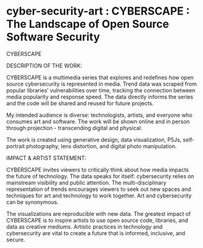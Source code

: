 # cyber-security-art : CYBERSCAPE :  The Landscape of Open Source Software Security

CYBERSCAPE

DESCRIPTION OF THE WORK:

CYBERSCAPE is a multimedia series that explores and redefines how open source cybersecurity is represented in media. Trend data was scraped from popular libraries’ vulnerabilities over time, tracking the connection between media popularity and response speed. The data directly informs the series and the code will be shared and reused for future projects.
 
My intended audience is diverse: technologists, artists, and everyone who consumes art and software. The work will be shown online and in person through projection - transcending digital and physical.
 
The work is created using generative design, data visualization, P5Js, self-portrait photography, lens distortion, and digital photo manipulation.  
 
IMPACT & ARTIST STATEMENT:

CYBERSCAPE invites viewers to critically think about how media impacts the future of technology. The data speaks for itself: cybersecurity relies on mainstream visibility and public attention. The multi-disciplinary representation of trends encourages viewers to seek out new spaces and techniques for art and technology to work together. Art and cybersecurity can be synonymous.
 
The visualizations are reproducible with new data. The greatest impact of CYBERSCAPE is to inspire artists to use open source code, libraries, and data as creative mediums. Artistic practices in technology and cybersecurity are vital to create a future that is informed, inclusive, and secure.

